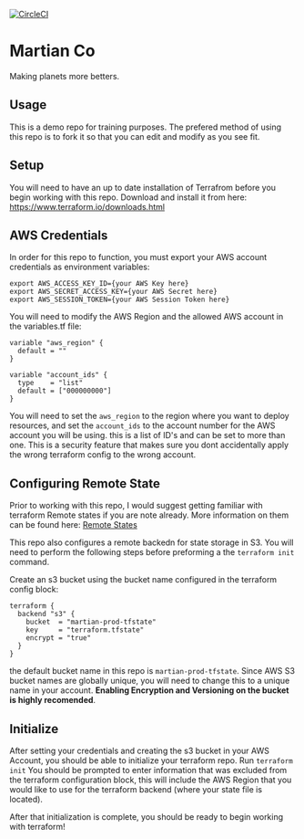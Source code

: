 [![CircleCI](https://circleci.com/gh/ostercloud/12345-aws-12345-martians-prod.svg?style=svg)](https://circleci.com/gh/ostercloud/12345-aws-12345-martians-prod)
# Martian Co
Making planets more betters. 

## Usage
This is a demo repo for training purposes. The prefered method of using this repo is to fork it so that you can edit and modify as you see fit. 

## Setup
You will need to have an up to date installation of Terrafrom before you begin working with this repo. Download and install it from here: https://www.terraform.io/downloads.html

## AWS Credentials
In order for this repo to function, you must export your AWS account credentials as environment variables:
```
export AWS_ACCESS_KEY_ID={your AWS Key here}
export AWS_SECRET_ACCESS_KEY={your AWS Secret here}
export AWS_SESSION_TOKEN={your AWS Session Token here}
```
You will need to modify the AWS Region and the allowed AWS account in the variables.tf file:
```
variable "aws_region" {
  default = ""
}

variable "account_ids" {
  type    = "list"
  default = ["000000000"]
}
```
You will need to set the `aws_region` to the region where you want to deploy resources, and set the `account_ids` to the account number for the AWS account you will be using. this is a list of ID's and can be set to more than one. This is a security feature that makes sure you dont accidentally apply the wrong terraform config to the wrong account. 
## Configuring Remote State
Prior to working with this repo, I would suggest getting familiar with terraform Remote states if you are note already. More information on them can be found here: [Remote States](./pre-work/01-Remote-States.md)

This repo also configures a remote backedn for state storage in S3. You will need to perform the following steps before preforming a the `terraform init` command. 

Create an s3 bucket using the bucket name configured in the terraform config block:
```
terraform {
  backend "s3" {
    bucket  = "martian-prod-tfstate"
    key     = "terraform.tfstate"
    encrypt = "true"
  }
}
```
the default bucket name in this repo is `martian-prod-tfstate`. Since AWS S3 bucket names are globally unique, you will need to change this to a unique name in your account. **Enabling Encryption and Versioning on the bucket is highly recomended**. 

## Initialize
After setting your credentials and creating the s3 bucket in your AWS Account, you should be able to initialize your terraform repo. 
Run `terraform init`
You should be prompted to enter information that was excluded from the terraform configuration block, this will include the AWS Region that you would like to use for the terraform backend (where your state file is located). 

After that initialization is complete, you should be ready to begin working with terraform!
